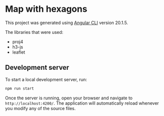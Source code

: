 # Map with hexagons

This project was generated using [Angular CLI](https://github.com/angular/angular-cli) version 20.1.5.

The libraries that were used:

- proj4
- h3-js
- leaflet

## Development server

To start a local development server, run:

```bash
npm run start
```

Once the server is running, open your browser and navigate to `http://localhost:4200/`. The application will automatically reload whenever you modify any of the source files.
